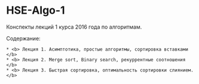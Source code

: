 # HSE-Algo-1

Конспекты лекций 1 курса 2016 года по алгоритмам.

Содержание:

    * <b> Лекция 1. Асимптотика, простые алгоритмы, сортировка вставками </b>
    * <b> Лекция 2. Merge sort, Binary search, рекуррентные соотношения </b>
    * <b> Лекция 3. Быстрая сортировка, оптимальность сортировки слиянием. </b>
